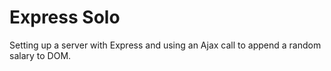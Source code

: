 # Express Solo

Setting up a server with Express and using an Ajax call to append a random salary to DOM.
